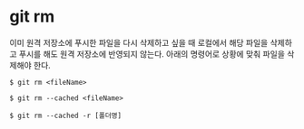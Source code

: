 # git rm

이미 원격 저장소에 푸시한 파일을 다시 삭제하고 싶을 때 로컬에서 해당 파일을 삭제하고 푸시를 해도 원격 저장소에 반영되지 않는다. 아래의 명령어로 상황에 맞춰 파일을 삭제해야 한다.

```
$ git rm <fileName>
```

```
$ git rm --cached <fileName>
```

```
$ git rm --cached -r [폴더명]
```